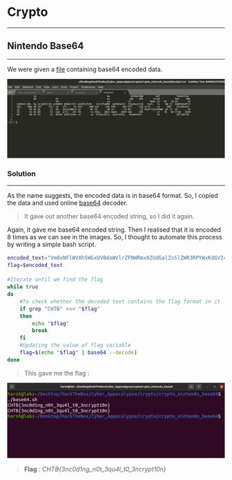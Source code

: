 # Crypto
---
## Nintendo Base64
---
We were given a [file](output.txt) containing base64 encoded data.

![file](images/base64.png)

### Solution
---
As the name suggests, the encoded data is in base64 format. So, I copied the data and used online [base64](www.base64decode.org) decoder.

> It gave out another base64 encoded string, so I did it again.

Again, it gave me base64 encoded string. Then I realised that it is encoded 8 times as we can see in the images. So, I thought to automate this process by writing a simple bash script.

```bash
encoded_text="Vm0xNFlWVXhSWGxUV0doWVlrZFNWRmx0ZUdGalZsSlZWR3RPYWxKdGVIcFdiR2h2VkdzeFdGVnViRmRXTTFKeVdWUkdZV1JGT1ZWVmJGWk9WakpvV1ZaclpEUlVNVWw0Vkc1U1RsWnNXbGhWYkZKWFUxWmFSMWRzV2s1V2F6VkpWbTEwYjFkSFNsbFZiRkpXWWtaYU0xcEZXbUZTTVZaeVkwVTFWMDFHYjNkV2EyTXhWakpHVjFScmFGWmlhM0JYV1ZSR1lWZEdVbFZTYms1clVsUldTbGRyV2tkV2JGcEZVVlJWUFE9PQ=="
flag=$encoded_text

#Iterate until we find the flag
while true
do
	#To check whether the decoded text contains the flag format in it
	if grep "CHTB" <<< "$flag" 
	then
		echo "$flag"
		break
	fi
	#Updating the value of flag variable
	flag=$(echo "$flag" | base64 --decode) 
done
```

> This gave me the flag : 

![flag](images/flag.png)

> **Flag** : _CHTB{3nc0d1ng_n0t_3qu4l_t0_3ncrypt10n}_
